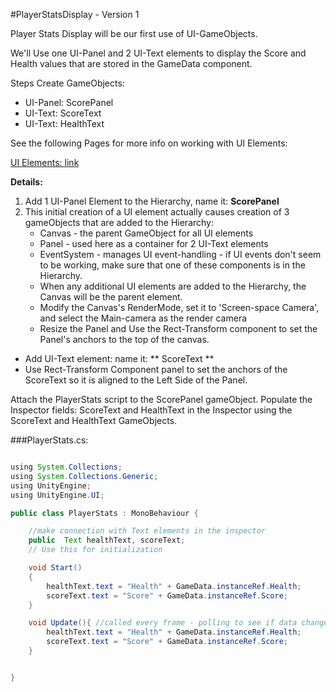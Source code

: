 #PlayerStatsDisplay - Version 1

Player Stats Display will be our first use of UI-GameObjects.  

We'll Use one UI-Panel and 2 UI-Text elements to display the Score and Health values that are stored in the GameData  component.

Steps Create GameObjects: 
- UI-Panel:  ScorePanel
- UI-Text:  ScoreText
- UI-Text:  HealthText

See the following Pages for more info on working with UI Elements: 

[UI Elements: link](/project-1-score-and-ui-elements.md)

**Details:**
1.  Add 1 UI-Panel Element to the Hierarchy, name it:  **ScorePanel**
2.  This initial creation of a UI element actually causes creation of 3 gameObjects that are added to the Hierarchy:
    - Canvas - the parent GameObject for all UI elements
    - Panel - used here as a container for 2 UI-Text elements
    - EventSystem - manages UI event-handling - if UI events don't seem to be working, make sure that one of these components is in the Hierarchy.  
    - When any additional UI elements are added to the Hierarchy, the Canvas will be the parent element.
    - Modify the Canvas's RenderMode, set it to 'Screen-space Camera', and select the Main-camera as the render camera
    - Resize the Panel and Use the Rect-Transform component to set the Panel's anchors to the top of the canvas.
  - Add UI-Text element: name it: ** ScoreText **
  - Use Rect-Transform Component panel to set the  anchors of the ScoreText so it is aligned to the Left Side of the Panel.  
 
Attach the PlayerStats script to the ScorePanel gameObject.  Populate the Inspector fields: ScoreText and HealthText in the Inspector using the ScoreText and HealthText GameObjects.
                      
###PlayerStats.cs:

```java

using System.Collections;
using System.Collections.Generic;
using UnityEngine;
using UnityEngine.UI;

public class PlayerStats : MonoBehaviour {

    //make connection with Text elements in the inspector
    public  Text healthText, scoreText;
    // Use this for initialization

    void Start()
    {
        healthText.text = "Health" + GameData.instanceRef.Health;  
        scoreText.text = "Score" + GameData.instanceRef.Score;  
    }

    void Update(){ //called every frame - polling to see if data changed
        healthText.text = "Health" + GameData.instanceRef.Health;
        scoreText.text = "Score" + GameData.instanceRef.Score;
    }


}
    
```


    